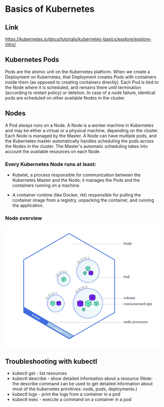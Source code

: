 # Basics of Kubernetes
## Link
https://kubernetes.io/docs/tutorials/kubernetes-basics/explore/explore-intro/

## Kubernetes Pods
Pods are the atomic unit on the Kubernetes platform. When we create a Deployment on Kubernetes, that Deployment creates Pods with containers inside them (as opposed to creating containers directly). Each Pod is tied to the Node where it is scheduled, and remains there until termination (according to restart policy) or deletion. In case of a node failure, identical pods are scheduled on other available Nodes in the cluster.


## Nodes

A Pod always runs on a Node. A Node is a worker machine in Kubernetes and may be either a virtual or a physical machine, 
depending on the cluster. Each Node is managed by the Master. A Node can have multiple pods, and the Kubernetes master 
automatically handles scheduling the pods across the Nodes in the cluster. The Master's automatic scheduling takes 
into account the available resources on each Node.

  ### Every Kubernetes Node runs at least:
  - Kubelet, a process responsible for communication between the Kubernetes Master and the Node; 
    it manages the Pods and the containers running on a machine.

  - A container runtime (like Docker, rkt) responsible for pulling the container image from a registry, 
    unpacking the container, and running the application.

### Node overview
![alt text](/docs/node_overview.png?raw=true "Node Overview")


## Troubleshooting with kubectl
 - kubectl get - list resources
 - kubectl describe - show detailed information about a resource 
   (Note: the describe command can be used to get detailed information about most of the kubernetes primitives: node, pods,    deployments.)
 - kubectl logs - print the logs from a container in a pod
 - kubectl exec - execute a command on a container in a pod
 

